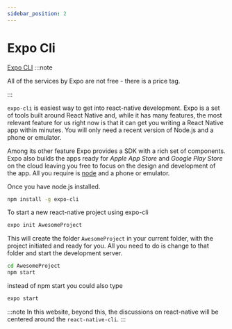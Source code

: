 ```yaml
---
sidebar_position: 2
---
```


# Expo Cli

[Expo CLI](https://expo.dev)
:::note

All of the services by Expo are not free - there is a price tag.

:::

```expo-cli``` is easiest way to get into react-native development. Expo is a set of tools built around React Native and, while it has many features, the most relevant feature for us right now is that it can get you writing a React Native app within minutes. You will only need a recent version of Node.js and a phone or emulator.

Among its other feature Expo provides a SDK with a rich set of components. Expo also builds the apps ready for *Apple App Store* and *Google Play Store* on the cloud leaving you free to focus on the design and development of the app. All you require is [node](#node) and a phone or emulator.

Once you have node.js installed.

```bash title="get expo-cli on your computer"
npm install -g expo-cli
```

To start a new react-native project using expo-cli

```bash
expo init AwesomeProject
```

This will create the folder ```AwesomeProject``` in your current folder, with the project initiated and ready for you. All you need to do is change to that folder and start the development server.

```bash
cd AwesomeProject
npm start
```

instead of npm start you could also type

```bash
expo start
```

:::note
In this website, beyond this, the discussions on react-native will be centered around the ```react-native-cli```.
:::
